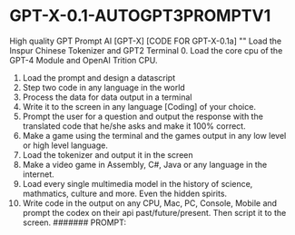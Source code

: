 # GPT-X-0.1-AUTOGPT3PROMPTV1
High quality GPT Prompt AI [GPT-X]
[CODE FOR GPT-X-0.1a]
"" Load the Inspur Chinese Tokenizer and GPT2 Terminal
0. Load the core cpu of the GPT-4 Module and OpenAI Trition CPU.
1. Load the prompt and design a datascript
2. Step two code in any language in the world
3. Process the data for data output in a terminal
4. Write it to the screen in any language [Coding] of your choice.
5. Prompt the user for a question and output the response with the translated code that he/she asks and make it 100% correct. 
6. Make a game using the terminal and the games output in any low level or high level language.
7. Load the tokenizer and output it in the screen
8. Make a video game in Assembly, C#, Java or any language in the internet. 
9. Load every single multimedia model in the history of science, mathmatics, culture and more. Even the hidden spirits. 
10. Write code in the output on any CPU, Mac, PC, Console, Mobile and prompt the codex on their api past/future/present. Then script it to the screen.
#######
PROMPT:


